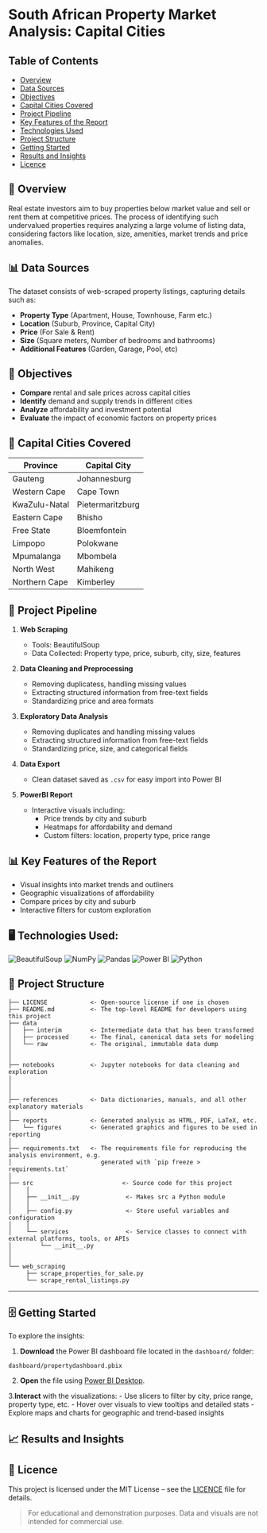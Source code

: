 # South African Property Market Analysis: Capital Cities

## Table of Contents

* [Overview](#overview)
* [Data Sources](#data-sources)
* [Objectives](#objectives)
* [Capital Cities Covered](#capital-cities-covered)
* [Project Pipeline](#project-pipeline)
* [Key Features of the Report](#key-features-of-the-report)
* [Technologies Used](#technologies-used)
* [Project Structure](#project-structure)
* [Getting Started](#getting-started)
* [Results and Insights](#results-and-insights)
* [Licence](#licence)


## 📌 Overview <a class="anchor" id="overview"></a>
Real estate investors aim to buy properties below market value and sell or rent them at competitive prices. The process of identifying such undervalued properties requires analyzing a large volume of listing data, considering factors like location, size, amenities, market trends and price anomalies. 


## 📊 Data Sources <a class="anchor" id="data-sources"></a>
The dataset consists of web-scraped property listings, capturing details such as: 
- **Property Type** (Apartment, House, Townhouse, Farm etc.)
- **Location** (Suburb, Province, Capital City)
- **Price** (For Sale & Rent)
- **Size** (Square meters, Number of bedrooms and bathrooms)
- **Additional Features** (Garden, Garage, Pool, etc)


## 🎯 Objectives <a class="anchor" id="objectives"></a>
- **Compare** rental and sale prices across capital cities
- **Identify** demand and supply trends in different cities
- **Analyze** affordability and investment potential
- **Evaluate** the impact of economic factors on property prices


## 🌆 Capital Cities Covered <a class="anchor" id="capital-cities-covered"></a>
| Province | Capital City |
|----------|-------------|
| Gauteng | Johannesburg |
| Western Cape | Cape Town |
| KwaZulu-Natal | Pietermaritzburg |
| Eastern Cape | Bhisho |
| Free State | Bloemfontein |
| Limpopo | Polokwane |
| Mpumalanga | Mbombela |
| North West | Mahikeng |
| Northern Cape | Kimberley |


## 🪈 Project Pipeline <a class="anchor" id="project-pipeline"></a>

1. **Web Scraping** 
    - Tools: BeautifulSoup
    - Data Collected: Property type, price, suburb, city, size, features

2. **Data Cleaning and Preprocessing**
    - Removing duplicatess, handling missing values
    - Extracting structured information from free-text fields
    - Standardizing price and area formats

3. **Exploratory Data Analysis**
    - Removing duplicates and handling missing values
    - Extracting structured information from free-text fields
    - Standardizing price, size, and categorical fields

4. **Data Export**
    - Clean dataset saved as `.csv` for easy import into Power BI

5. **PowerBI Report**
    - Interactive visuals including:
        - Price trends by city and suburb
        - Heatmaps for affordability and demand
        - Custom filters: location, property type, price range


## 📊 Key Features of the Report <a class="anchor" id="key-features-of-the-report"></a>
- Visual insights into market trends and outliners
- Geographic visualizations of affordability
- Compare prices by city and suburb
- Interactive filters for custom exploration


## 🖥️ Technologies Used: <a class="anchor" id="technologies-used"></a>
![BeautifulSoup](https://img.shields.io/badge/BeautifulSoup-8A2BE2?style=for-the-badge) ![NumPy](https://img.shields.io/badge/numpy-%23013243.svg?style=for-the-badge&logo=numpy&logoColor=white) ![Pandas](https://img.shields.io/badge/pandas-%23150458.svg?style=for-the-badge&logo=pandas&logoColor=white) ![Power BI](https://img.shields.io/badge/Power%20BI-FAAB00?style=for-the-badge&logo=power%20bi&logoColor=white) ![Python](https://img.shields.io/badge/python-3670A0?style=for-the-badge&logo=python&logoColor=ffdd54)


## 📂 Project Structure <a class="anchor" id="project-structure"></a>

```
├── LICENSE            <- Open-source license if one is chosen
├── README.md          <- The top-level README for developers using this project
├── data
│   ├── interim        <- Intermediate data that has been transformed
│   ├── processed      <- The final, canonical data sets for modeling
│   └── raw            <- The original, immutable data dump
│
│
├── notebooks          <- Jupyter notebooks for data cleaning and exploration
│                         
│                         
│
├── references         <- Data dictionaries, manuals, and all other explanatory materials
│
├── reports            <- Generated analysis as HTML, PDF, LaTeX, etc.
│   └── figures        <- Generated graphics and figures to be used in reporting
│
├── requirements.txt   <- The requirements file for reproducing the analysis environment, e.g.
│                         generated with `pip freeze > requirements.txt`
│
├── src                         <- Source code for this project
│    │
│    ├── __init__.py             <- Makes src a Python module
│    │
│    ├── config.py               <- Store useful variables and configuration
│    │
│    └── services                <- Service classes to connect with external platforms, tools, or APIs
│        └── __init__.py 
│
│
└── web_scraping
     ├── scrape_properties_for_sale.py
     └── scrape_rental_listings.py 
```

--------


## 🗄️ Getting Started <a class="anchor" id="getting-started"></a>

To explore the insights:

1. **Download** the Power BI dashboard file located in the `dashboard/` folder:

```plaintext
dashboard/propertydashboard.pbix
```

2. **Open** the file using [Power BI Desktop](https://powerbi.microsoft.com/desktop/).

3.**Interact** with the visualizations:
    - Use slicers to filter by city, price range, property type, etc.
    - Hover over visuals to view tooltips and detailed stats
    - Explore maps and charts for geographic and trend-based insights

## 📈 Results and Insights <a class="anchor" id="results-and-insights"></a>


## 📜 Licence <a class="anchor" id="licence"></a>
This project is licensed under the MIT License – see the [LICENCE](./LICENCE) file for details.

> For educational and demonstration purposes. Data and visuals are not intended for commercial use.